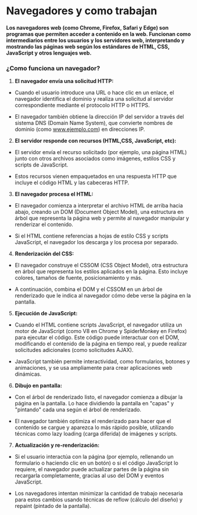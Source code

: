 # Navegadores y como trabajan

#### Los navegadores web (como Chrome, Firefox, Safari y Edge) son programas que permiten acceder a contenido en la web. Funcionan como intermediarios entre los usuarios y los servidores web, interpretando y mostrando las páginas web según los estándares de HTML, CSS, JavaScript y otros lenguajes web.

### ¿Como funciona un navegador?

1. **El navegador envía una solicitud HTTP:**

- Cuando el usuario introduce una URL o hace clic en un enlace, el navegador identifica el dominio y realiza una solicitud al servidor correspondiente mediante el protocolo HTTP o HTTPS.

- El navegador también obtiene la dirección IP del servidor a través del sistema DNS (Domain Name System), que convierte nombres de dominio (como www.ejemplo.com) en direcciones IP.

2. **El servidor responde con recursos (HTML,CSS, JavaScript, etc):**

- El servidor envía el recurso solicitado (por ejemplo, una página HTML) junto con otros archivos asociados como imágenes, estilos CSS y scripts de JavaScript.

- Estos recursos vienen empaquetados en una respuesta HTTP que incluye el código HTML y las cabeceras HTTP.

3. **El navegador procesa el HTML:**

- El navegador comienza a interpretar el archivo HTML de arriba hacia abajo, creando un DOM (Document Object Model), una estructura en árbol que representa la página web y permite al navegador manipular y renderizar el contenido.

- Si el HTML contiene referencias a hojas de estilo CSS y scripts JavaScript, el navegador los descarga y los procesa por separado.

4. **Renderización del CSS:**

- El navegador construye el CSSOM (CSS Object Model), otra estructura en árbol que representa los estilos aplicados en la página. Esto incluye colores, tamaños de fuente, posicionamiento y más.

- A continuación, combina el DOM y el CSSOM en un árbol de renderizado que le indica al navegador cómo debe verse la página en la pantalla.


5. **Ejecución de JavaScript:**

- Cuando el HTML contiene scripts JavaScript, el navegador utiliza un motor de JavaScript (como V8 en Chrome y SpiderMonkey en Firefox) para ejecutar el código. Este código puede interactuar con el DOM, modificando el contenido de la página en tiempo real, y puede realizar solicitudes adicionales (como solicitudes AJAX).

- JavaScript también permite interactividad, como formularios, botones y animaciones, y se usa ampliamente para crear aplicaciones web dinámicas.


6. **Dibujo en pantalla:**

- Con el árbol de renderizado listo, el navegador comienza a dibujar la página en la pantalla. Lo hace dividiendo la pantalla en "capas" y "pintando" cada una según el árbol de renderizado.

- El navegador también optimiza el renderizado para hacer que el contenido se cargue y aparezca lo más rápido posible, utilizando técnicas como lazy loading (carga diferida) de imágenes y scripts.


7. **Actualización y re-renderización:**

- Si el usuario interactúa con la página (por ejemplo, rellenando un formulario o haciendo clic en un botón) o si el código JavaScript lo requiere, el navegador puede actualizar partes de la página sin recargarla completamente, gracias al uso del DOM y eventos JavaScript.

- Los navegadores intentan minimizar la cantidad de trabajo necesaria para estos cambios usando técnicas de reflow (cálculo del diseño) y repaint (pintado de la pantalla).
